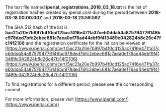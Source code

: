 The text file named **iperial_registrations_2018_03_18.txt** is the list of registration hashes created by iperial.com during the period between **2018-03-18 00:00:00Z** and **2018-03-18 23:59:59Z**.

The SHA 512 hash of the list is **5ac21a20e7b997b4f0cd125ac7416e471fa37ceb0dda54a875794776146bc978ded7bfc2ebec681c7aea0ef76ad44ebf9f413489c042824b8c26c47fc14f2106** and the registration certificate for the list can be viewed at [https://www.iperial.com/cert/5ac21a20e7b997b4f0cd125ac7416e471fa37ceb0dda54a875794776146bc978ded7bfc2ebec681c7aea0ef76ad44ebf9f413489c042824b8c26c47fc14f2106](https://www.iperial.com/cert/5ac21a20e7b997b4f0cd125ac7416e471fa37ceb0dda54a875794776146bc978ded7bfc2ebec681c7aea0ef76ad44ebf9f413489c042824b8c26c47fc14f2106).

To find registrations for a different period, please see the corresponding commit.

For more information, please visit [https://www.iperial.com/](https://www.iperial.com/)

